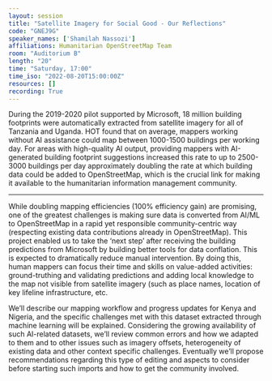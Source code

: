 ```yaml
---
layout: session
title: "Satellite Imagery for Social Good - Our Reflections"
code: "GNEJ9G"
speaker_names: ['Shamilah Nassozi']
affiliations: Humanitarian OpenStreetMap Team
room: "Auditorium B"
length: "20"
time: "Saturday, 17:00"
time_iso: "2022-08-20T15:00:00Z"
resources: []
recording: True
---
```


During the 2019-2020 pilot supported by Microsoft, 18 million building footprints were automatically extracted from satellite imagery for all of Tanzania and Uganda. HOT found that on average, mappers working without AI assistance could map between 1000-1500 buildings per working day. For areas with high-quality AI output, providing mappers with AI-generated building footprint suggestions increased this rate to up to 2500-3000 buildings per day approximately doubling the rate at which building data could be added to OpenStreetMap, which is the crucial link for making it available to the humanitarian information management community.

<hr>

While doubling mapping efficiencies (100% efficiency gain) are promising, one of the greatest challenges is making sure data is converted from AI/ML to OpenStreetMap in a rapid yet responsible community-centric way (respecting existing data contributions already in OpenStreetMap). This project enabled us to take the ‘next step’ after receiving the building predictions from Microsoft by building better tools for data conflation. This is expected to dramatically reduce manual intervention. By doing this, human mappers can focus their time and skills on value-added activities: ground-truthing and validating predictions and adding local knowledge to the map not visible from satellite imagery (such as place names, location of key lifeline infrastructure, etc. 

We’ll describe our mapping workflow and progress updates for Kenya and Nigeria, and the specific challenges met with this dataset extracted through machine learning will be explained. Considering the growing availability of such AI-related datasets, we’ll review common errors and how we adapted to them and to other issues such as imagery offsets, heterogeneity of existing data and other context specific challenges. Eventually we’ll propose recommendations regarding this type of editing and aspects to consider before starting such imports and how to get the community involved.

